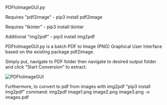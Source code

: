 PDFtoImageGUI.py

Requires "pdf2image" - pip3 install pdf2image

Requires "tkinter" - pip3 install tkinter

Additional "img2pdf" - pip3 install img2pdf

PDFtoImageGUI.py is a batch PDF to Image (PNG) Graphical User Interface based on the existing package pdf2image.

Simply put, navigate to PDF folder then navigate to desired output folder and click "Start Conversion" to extract.

![PDFtoImageGUI](https://github.com/user-attachments/assets/dc9440d6-04bd-47ef-9ae3-23b84925393b)

Furthermore, to convert to pdf from images with img2pdf "pip3 install img2pdf"
command: img2pdf image1.png image2.png image3.png -o images.pdf
